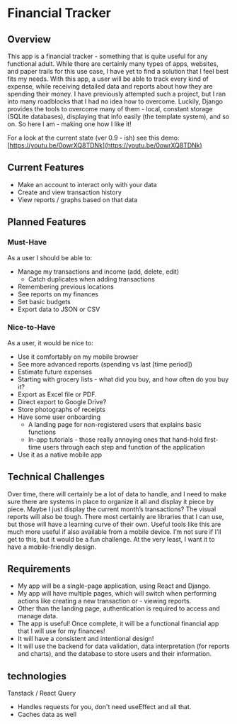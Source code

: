 # Financial Tracker
## Overview
This app is a financial tracker - something that is quite useful for any functional adult. While there are certainly many types of apps, websites, and paper trails for this use case, I have yet to find a solution that I feel best fits my needs. With this app, a user will be able to track every kind of expense, while receiving detailed data and reports about how they are spending their money.
I have previously attempted such a project, but I ran into many roadblocks that I had no idea how to overcome. Luckily, Django provides the tools to overcome many of them - local, constant storage (SQLite databases), displaying that info easily (the template system), and so on. So here I am - making one how I like it!

For a look at the current state (ver 0.9 - ish) see this demo: [https://youtu.be/0owrXQ8TDNk](https://youtu.be/0owrXQ8TDNk)

## Current Features
- Make an account to interact only with your data
- Create and view transaction history
- View reports / graphs based on that data



## Planned Features
### Must-Have
As a user I should be able to:
- Manage my transactions and income (add, delete, edit)
  - Catch duplicates when adding transactions
- Remembering previous locations 
- See reports on my finances
- Set basic budgets
- Export data to JSON or CSV
### Nice-to-Have
As a user, it would be nice to:
- Use it comfortably on my mobile browser
- See more advanced reports (spending vs last [time period])
- Estimate future expenses
- Starting with grocery lists - what did you buy, and how often do you buy it?
- Export as Excel file or PDF.
- Direct export to Google Drive?
- Store photographs of receipts
- Have some user onboarding
  - A landing page for non-registered users that explains basic functions
  - In-app tutorials - those really annoying ones that hand-hold first-time users through each step and function of the application
- Use it as a native mobile app

## Technical Challenges
Over time, there will certainly be a lot of data to handle, and I need to make sure there are systems in place to organize it all and display it piece by piece. Maybe I just display the current month’s transactions?
The visual reports will also be tough. There most certainly are libraries that I can use, but those will have a learning curve of their own.
Useful tools like this are much more useful if also available from a mobile device. I’m not sure if I’ll get to this, but it would be a fun challenge. At the very least, I want it to have a mobile-friendly design.
## Requirements
- My app will be a single-page application, using React and Django.
- My app will have multiple pages, which will switch when performing actions like creating a new transaction or - viewing reports.
- Other than the landing page, authentication is required to access and manage data.
- The app is useful! Once complete, it will be a functional financial app that I will use for my finances!
- It will have a consistent and intentional design!
- It will use the backend for data validation, data interpretation (for reports and charts), and the database to store users and their information.

## technologies
Tanstack / React Query
- Handles requests for you, don't need useEffect and all that.
- Caches data as well
